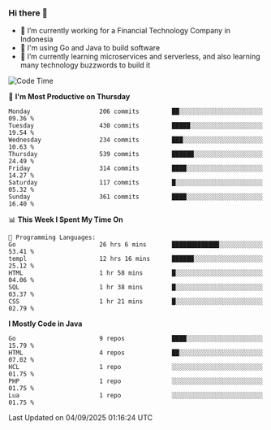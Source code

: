 ### Hi there 👋

<!--
**mazzama/mazzama** is a ✨ _special_ ✨ repository because its `README.md` (this file) appears on your GitHub profile.

Here are some ideas to get you started:

- 🔭 I’m currently working on ...
- 🌱 I’m currently learning ...
- 👯 I’m looking to collaborate on ...
- 🤔 I’m looking for help with ...
- 💬 Ask me about ...
- 📫 How to reach me: ...
- 😄 Pronouns: ...
- ⚡ Fun fact: ...
-->

- 🔭 I’m currently working for a Financial Technology Company in Indonesia
- :gun: I'm using Go and Java to build software
- 🌱 I’m currently learning microservices and serverless, and also learning many technology buzzwords to build it

<!--START_SECTION:waka-->
![Code Time](http://img.shields.io/badge/Code%20Time-4%2C269%20hrs%2049%20mins-blue)

📅 **I'm Most Productive on Thursday** 

```text
Monday                   206 commits         ██░░░░░░░░░░░░░░░░░░░░░░░   09.36 % 
Tuesday                  430 commits         █████░░░░░░░░░░░░░░░░░░░░   19.54 % 
Wednesday                234 commits         ███░░░░░░░░░░░░░░░░░░░░░░   10.63 % 
Thursday                 539 commits         ██████░░░░░░░░░░░░░░░░░░░   24.49 % 
Friday                   314 commits         ████░░░░░░░░░░░░░░░░░░░░░   14.27 % 
Saturday                 117 commits         █░░░░░░░░░░░░░░░░░░░░░░░░   05.32 % 
Sunday                   361 commits         ████░░░░░░░░░░░░░░░░░░░░░   16.40 % 
```


📊 **This Week I Spent My Time On** 

```text
💬 Programming Languages: 
Go                       26 hrs 6 mins       █████████████░░░░░░░░░░░░   53.41 % 
templ                    12 hrs 16 mins      ██████░░░░░░░░░░░░░░░░░░░   25.12 % 
HTML                     1 hr 58 mins        █░░░░░░░░░░░░░░░░░░░░░░░░   04.06 % 
SQL                      1 hr 38 mins        █░░░░░░░░░░░░░░░░░░░░░░░░   03.37 % 
CSS                      1 hr 21 mins        █░░░░░░░░░░░░░░░░░░░░░░░░   02.79 % 
```

**I Mostly Code in Java** 

```text
Go                       9 repos             ████░░░░░░░░░░░░░░░░░░░░░   15.79 % 
HTML                     4 repos             ██░░░░░░░░░░░░░░░░░░░░░░░   07.02 % 
HCL                      1 repo              ░░░░░░░░░░░░░░░░░░░░░░░░░   01.75 % 
PHP                      1 repo              ░░░░░░░░░░░░░░░░░░░░░░░░░   01.75 % 
Lua                      1 repo              ░░░░░░░░░░░░░░░░░░░░░░░░░   01.75 % 
```




 Last Updated on 04/09/2025 01:16:24 UTC
<!--END_SECTION:waka-->
